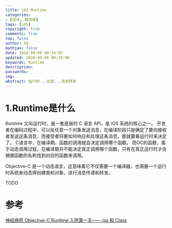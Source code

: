 ```yaml
---
title: iOS Runtime
categories: 
- [技术, 移动端]
tags: [iOS]
copyright: true
comments: true
top: false
author: XQ
mathjax: false
date: 2020-09-06 00:34:03
updated: 2020-09-06 00:34:06
keywords: Runtime
description: 
passwords:
img:
abstract: 运行时...动态...消息转发
---
```


# 1.Runtime是什么
Runtime 又叫运行时，是一套底层的 C 语言 API，是 iOS 系统的核心之一。
开发者在编码过程中，可以给任意一个对象发送消息，在编译阶段只是确定了要向接收者发送这条消息，而接受者将要如何响应和处理这条消息，那就要看运行时来决定了。
C语言中，在编译期，函数的调用就会决定调用哪个函数。
而OC的函数，属于动态调用过程，在编译期并不能决定真正调用哪个函数，只有在真正运行时才会根据函数的名称找到对应的函数来调用。

Objective-C 是一个动态语言，这意味着它不仅需要一个编译器，也需要一个运行时系统来动态得创建类和对象、进行消息传递和转发。

TODO
# 参考
[神经病院 Objective-C Runtime 入院第一天—— isa 和 Class](https://halfrost.com/objc_runtime_isa_class/)
